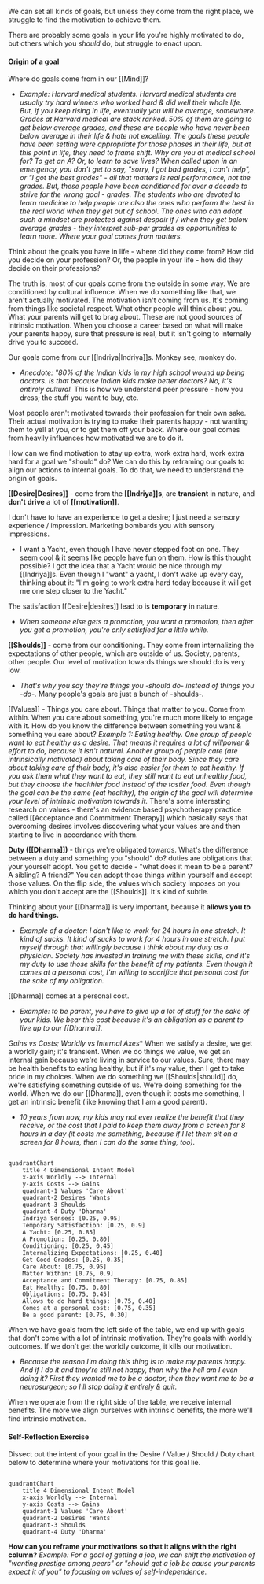 We can set all kinds of goals, but unless they come from the right place, we struggle to find the motivation to achieve them.

There are probably some goals in your life you're highly motivated to do, but others which you *should* do, but struggle to enact upon.

#### Origin of a goal
Where do goals come from in our [[Mind]]?
- *Example: Harvard medical students. Harvard medical students are usually try hard winners who worked hard & did well their whole life. But, if you keep rising in life, eventually you will be average, somewhere. Grades at Harvard medical are stack ranked. 50% of them are going to get below average grades, and these are people who have never been below average in their life & hate not excelling. The goals these people have been setting were appropriate for those phases in their life, but at this point in life, they need to frame shift. Why are you at medical school for? To get an A? Or, to learn to save lives? When called upon in an emergency, you don't get to say, "sorry, I got bad grades, I can't help", or "I got the best grades" - all that matters is real performance, not the grades. But, these people have been conditioned for over a decade to strive for the wrong goal - grades. The students who are devoted to learn medicine to help people are also the ones who perform the best in the real world when they get out of school. The ones who can adopt such a mindset are protected against despair if / when they get below average grades - they interpret sub-par grades as opportunities to learn more. Where your goal comes from matters.*

Think about the goals you have in life - where did they come from? How did you decide on your profession?
Or, the people in your life - how did they decide on their professions?

The truth is, most of our goals come from the outside in some way. We are conditioned by cultural influence. When we do something like that, we aren't actually motivated. The motivation isn't coming from us. It's coming from things like societal respect. What other people will think about you. What your parents will get to brag about. These are not good sources of intrinsic motivation. When you choose a career based on what will make your parents happy, sure that pressure is real, but it isn't going to internally drive you to succeed.

Our goals come from our [[Indriya|Indriya]]s. Monkey see, monkey do.
- *Anecdote: "80% of the Indian kids in my high school wound up being doctors. Is that because Indian kids make better doctors? No, it's entirely cultural.*
This is how we understand peer pressure - how you dress; the stuff you want to buy, etc.

Most people aren't motivated towards their profession for their own sake. Their actual motivation is trying to make their parents happy - not wanting them to yell at you, or to get them off your back. Where our goal comes from heavily influences how motivated we are to do it.

How can we find motivation to stay up extra, work extra hard, work extra hard for a goal we "should" do? We can do this by reframing our goals to align our actions to internal goals. To do that, we need to understand the origin of goals.

**[[Desire|Desires]]** - come from the **[[Indriya]]s**, are **transient** in nature, and **don't drive** a lot of **[[motivation]]**.

I don't have to have an experience to get a desire; I just need a sensory experience / impression. Marketing bombards you with sensory impressions.
- I want a Yacht, even though I have never stepped foot on one. They seem cool & it seems like people have fun on them. How is this thought possible? I got the idea that a Yacht would be nice through my [[Indriya]]s. Even though I "want" a yacht, I don't wake up every day, thinking about it: "I'm going to work extra hard today because it will get me one step closer to the Yacht."

The satisfaction [[Desire|desires]] lead to is **temporary** in nature.
- *When someone else gets a promotion, you want a promotion, then after you get a promotion, you're only satisfied for a little while.*

**[[Shoulds]]** - come from our conditioning. They come from internalizing the expectations of other people, which are outside of us. Society, parents, other people. Our level of motivation towards things we should do is very low.
- *That's why you say they're things you -should do- instead of things you -do-.*
Many people's goals are just a bunch of -shoulds-.

[[Values]] - Things you care about. Things that matter to you. Come from within. When you care about something, you're much more likely to engage with it. How do you know the difference between something you want & something you care about?
*Example 1: Eating healthy. One group of people want to eat healthy as a desire. That means it requires a lot of willpower & effort to do, because it isn't natural. Another group of people care (are intrinsically motivated) about taking care of their body. Since they care about taking care of their body, it's also easier for them to eat healthy. If you ask them what they want to eat, they still want to eat unhealthy food, but they choose the healthier food instead of the tastier food.
Even though the goal can be the same (eat healthy), the origin of the goal will determine your level of intrinsic motivation towards it.*
There's some interesting research on values - there's an evidence based psychotherapy practice called [[Acceptance and Commitment Therapy]] which basically says that overcoming desires involves discovering what your values are and then starting to live in accordance with them.

**Duty ([[Dharma]])** - things we're obligated towards. What's the difference between a duty and something you "should" do? duties are obligations that your yourself adopt. You get to decide - "what does it mean to be a parent? A sibling? A friend?" You can adopt those things within yourself and accept those values. On the flip side, the values which society imposes on you which you don't accept are the [[Shoulds]]. It's kind of subtle.

Thinking about your [[Dharma]] is very important, because it **allows you to do hard things.**
- *Example of a doctor: I don't like to work for 24 hours in one stretch. It kind of sucks. It kind of sucks to work for 4 hours in one stretch. I put myself through that willingly because I think about my duty as a physician. Society has invested in training me with these skills, and it's my duty to use those skills for the benefit of my patients. Even though it comes at a personal cost, I'm willing to sacrifice that personal cost for the sake of my obligation.*

[[Dharma]] comes at a personal cost.
- *Example: to be parent, you have to give up a lot of stuff for the sake of your kids. We bear this cost because it's an obligation as a parent to live up to our [[Dharma]]*.

**Gains vs Costs*; Worldly vs Internal Axes**
When we satisfy a desire, we get a worldly gain; it's transient.
When we do things we value, we get an internal gain because we're living in service to our values. Sure, there may be health benefits to eating healthy, but if it's my value, then I get to take pride in my choices.
When we do something we [[Shoulds|should]] do, we're satisfying something outside of us. We're doing something for the world.
When we do our [[Dharma]], even though it costs me something, I get an intrinsic benefit (like knowing that I am a good parent).
- *10 years from now, my kids may not ever realize the benefit that they receive, or the cost that I paid to keep them away from a screen for 8 hours in a day (it costs me something, because if I let them sit on a screen for 8 hours, then I can do the same thing, too).*

```mermaid

quadrantChart
    title 4 Dimensional Intent Model
    x-axis Worldly --> Internal
    y-axis Costs --> Gains
    quadrant-1 Values 'Care About'
    quadrant-2 Desires 'Wants'
    quadrant-3 Shoulds
    quadrant-4 Duty 'Dharma'
    Indriya Senses: [0.25, 0.95]
    Temporary Satisfaction: [0.25, 0.9]
    A Yacht: [0.25, 0.85]
    A Promotion: [0.25, 0.80]
    Conditioning: [0.25, 0.45]
    Internalizing Expectations: [0.25, 0.40]
    Get Good Grades: [0.25, 0.35]
    Care About: [0.75, 0.95]
    Matter Within: [0.75, 0.9]
    Acceptance and Commitment Therapy: [0.75, 0.85]
    Eat Healthy: [0.75, 0.80]
    Obligations: [0.75, 0.45]
    Allows to do hard things: [0.75, 0.40]
    Comes at a personal cost: [0.75, 0.35]
    Be a good parent: [0.75, 0.30]
```

When we have goals from the left side of the table, we end up with goals that don't come with a lot of intrinsic motivation. They're goals with worldly outcomes. If we don't get the worldly outcome, it kills our motivation.
- *Because the reason I'm doing this thing is to make my parents happy. And if I do it and they're still not happy, then why the hell am I even doing it? First they wanted me to be a doctor, then they want me to be a neurosurgeon; so I'll stop doing it entirely & quit.*

When we operate from the right side of the table, we receive internal benefits. The more we align ourselves with intrinsic benefits, the more we'll find intrinsic motivation.

#### Self-Reflection Exercise
Dissect out the intent of your goal in the Desire / Value / Should / Duty chart below to determine where your motivations for this goal lie.

```mermaid

quadrantChart
    title 4 Dimensional Intent Model
    x-axis Worldly --> Internal
    y-axis Costs --> Gains
    quadrant-1 Values 'Care About'
    quadrant-2 Desires 'Wants'
    quadrant-3 Shoulds
    quadrant-4 Duty 'Dharma'
```

**How can you reframe your motivations so that it aligns with the right column?**
*Example: For a goal of getting a job, we can shift the motivation of "wanting prestige among peers" or "should get a job be cause your parents expect it of you" to focusing on values of self-independence.*